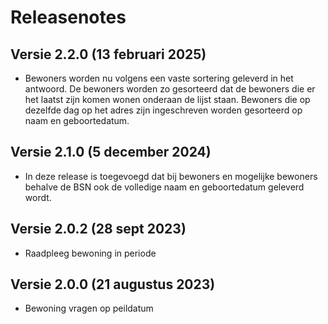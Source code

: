 # Releasenotes

## Versie 2.2.0  (13 februari 2025) 
- Bewoners worden nu volgens een vaste sortering geleverd in het antwoord. De bewoners worden zo gesorteerd dat de bewoners die er het laatst zijn komen wonen onderaan de lijst staan. Bewoners die op dezelfde dag op het adres zijn ingeschreven worden gesorteerd op naam en geboortedatum.

## Versie 2.1.0  (5 december 2024) 
- In deze release is toegevoegd dat bij bewoners en mogelijke bewoners behalve de BSN ook de volledige naam en geboortedatum geleverd wordt.

## Versie 2.0.2 (28 sept 2023)  
- Raadpleeg bewoning in periode

## Versie 2.0.0 (21 augustus 2023) 
- Bewoning vragen op peildatum
